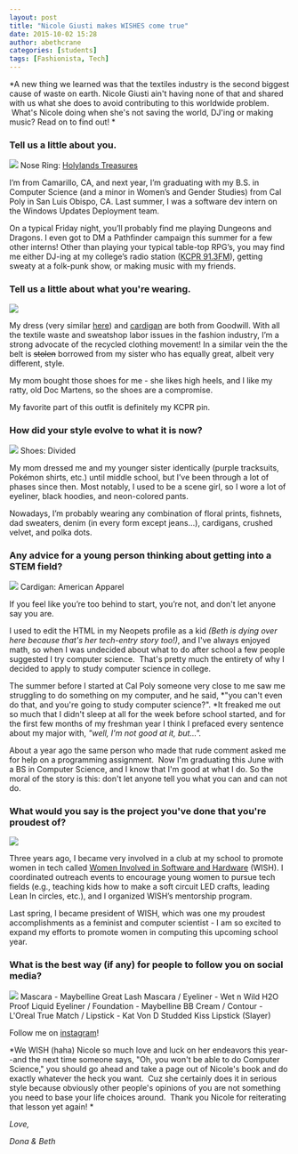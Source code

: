 ```yaml
---
layout: post
title: "Nicole Giusti makes WISHES come true"
date: 2015-10-02 15:28
author: abethcrane
categories: [students]
tags: [Fashionista, Tech]
---
```


*A new thing we learned was that the textiles industry is the second biggest cause of waste on earth. Nicole Giusti ain't having none of that and shared with us what she does to avoid contributing to this worldwide problem.  What's Nicole doing when she's not saving the world, DJ'ing or making music? Read on to find out! *

### Tell us a little about you.

[![](http://www.fibonaccisequinsblog.com/wp-content/uploads/2015/09/IMG_7445-683x1024.jpg)](http://www.fibonaccisequinsblog.com/wp-content/uploads/2015/09/IMG_7445.jpg) Nose Ring: [Holylands Treasures](https://www.etsy.com/shop/Holylandstreasures)

I’m from Camarillo, CA, and next year, I’m graduating with my B.S. in Computer Science (and a minor in Women’s and Gender Studies) from Cal Poly in San Luis Obispo, CA. Last summer, I was a software dev intern on the Windows Updates Deployment team.

On a typical Friday night, you’ll probably find me playing Dungeons and Dragons. I even got to DM a Pathfinder campaign this summer for a few other interns! Other than playing your typical table-top RPG’s, you may find me either DJ-ing at my college’s radio station ([KCPR 91.3FM](http://kcpr.org/)), getting sweaty at a folk-punk show, or making music with my friends.

### Tell us a little about what you're wearing.

[![](http://www.fibonaccisequinsblog.com/wp-content/uploads/2015/09/IMG_7357-683x1024.jpg)](http://www.fibonaccisequinsblog.com/wp-content/uploads/2015/09/IMG_7357.jpg)

My dress (very similar [here](http://amzn.to/1Vtqut4)) and [cardigan](http://amzn.to/1Rlhlg4) are both from Goodwill. With all the textile waste and sweatshop labor issues in the fashion industry, I’m a strong advocate of the recycled clothing movement! In a similar vein the the belt is ~~stolen~~ borrowed from my sister who has equally great, albeit very different, style.

My mom bought those shoes for me - she likes high heels, and I like my ratty, old Doc Martens, so the shoes are a compromise.

My favorite part of this outfit is definitely my KCPR pin.

### How did your style evolve to what it is now?

[![](http://www.fibonaccisequinsblog.com/wp-content/uploads/2015/09/IMG_7442-1024x683.jpg)](http://www.fibonaccisequinsblog.com/wp-content/uploads/2015/09/IMG_7442.jpg) Shoes: Divided

My mom dressed me and my younger sister identically (purple tracksuits, Pokémon shirts, etc.) until middle school, but I’ve been through a lot of phases since then. Most notably, I used to be a scene girl, so I wore a lot of eyeliner, black hoodies, and neon-colored pants.

Nowadays, I’m probably wearing any combination of floral prints, fishnets, dad sweaters, denim (in every form except jeans…), cardigans, crushed velvet, and polka dots.

### Any advice for a young person thinking about getting into a STEM field?

[![](http://www.fibonaccisequinsblog.com/wp-content/uploads/2015/09/IMG_7388-683x1024.jpg)](http://www.fibonaccisequinsblog.com/wp-content/uploads/2015/09/IMG_7388.jpg) Cardigan: American Apparel

If you feel like you’re too behind to start, you’re not, and don't let anyone say you are.

I used to edit the HTML in my Neopets profile as a kid *(Beth is dying over here because that's her tech-entry story too!)*, and I've always enjoyed math, so when I was undecided about what to do after school a few people suggested I try computer science.  That's pretty much the entirety of why I decided to apply to study computer science in college.

The summer before I started at Cal Poly someone very close to me saw me struggling to do something on my computer, and he said, *"you can't even do that, and you're going to study computer science?". *It freaked me out so much that I didn't sleep at all for the week before school started, and for the first few months of my freshman year I think I prefaced every sentence about my major with, *"well, I'm not good at it, but...".*

About a year ago the same person who made that rude comment asked me for help on a programming assignment.  Now I'm graduating this June with a BS in Computer Science, and I know that I'm good at what I do. So the moral of the story is this: don't let anyone tell you what you can and can not do.

### What would you say is the project you've done that you're proudest of?

[![](http://www.fibonaccisequinsblog.com/wp-content/uploads/2015/09/IMG_7364-1024x683.jpg)](http://www.fibonaccisequinsblog.com/wp-content/uploads/2015/09/IMG_7364.jpg)

Three years ago, I became very involved in a club at my school to promote women in tech called [Women Involved in Software and Hardware](http://www.calpoly.edu/~wish/) (WISH). I coordinated outreach events to encourage young women to pursue tech fields (e.g., teaching kids how to make a soft circuit LED crafts, leading Lean In circles, etc.), and I organized WISH’s mentorship program.

Last spring, I became president of WISH, which was one my proudest accomplishments as a feminist and computer scientist - I am so excited to expand my efforts to promote women in computing this upcoming school year.

### What is the best way (if any) for people to follow you on social media?

[![](http://www.fibonaccisequinsblog.com/wp-content/uploads/2015/09/IMG_7455-683x1024.jpg)](http://www.fibonaccisequinsblog.com/wp-content/uploads/2015/09/IMG_7455.jpg) Mascara - Maybelline Great Lash Mascara / Eyeliner - Wet n Wild H2O Proof Liquid Eyeliner / Foundation - Maybelline BB Cream / Contour - L'Oreal True Match / Lipstick - Kat Von D Studded Kiss Lipstick (Slayer)

Follow me on [instagram](http://instagram.com/nicole.giusti)!

*We WISH (haha) Nicole so much love and luck on her endeavors this year--and the next time someone says, "Oh, you won't be able to do Computer Science," you should go ahead and take a page out of Nicole's book and do exactly whatever the heck you want.  Cuz she certainly does it in serious style because obviously other people's opinions of you are not something you need to base your life choices around.  Thank you Nicole for reiterating that lesson yet again! *

*Love,*

*Dona & Beth*
